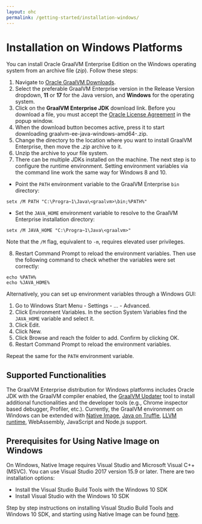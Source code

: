 ```yaml
---
layout: ohc
permalink: /getting-started/installation-windows/
---
```


# Installation on Windows Platforms

You can install Oracle GraalVM Enterprise Edition on the Windows operating system from an archive file (_zip_).
Follow these steps:

1. Navigate to [Oracle GraalVM Downloads](https://www.oracle.com/downloads/graalvm-downloads.html).
2. Select the preferable GraalVM Enterprise version in the Release Version dropdown, **11** or **17** for the Java version, and **Windows** for the operating system.
3. Click on the **GraalVM Enterprise JDK** download link. Before you download a file, you must accept the [Oracle License Agreement](https://www.oracle.com/downloads/licenses/graalvm-otn-license.html) in the popup window.
4. When the download button becomes active, press it to start downloading graalvm-ee-java<version>-windows-amd64-<version>.zip.
5. Change the directory to the location where you want to install GraalVM Enterprise, then move the _.zip_ archive to it.
6. Unzip the archive to your file system.
7. There can be multiple JDKs installed on the machine. The next step is to configure the runtime environment. Setting environment variables via the command line work the same way for Windows 8 and 10.
  - Point the `PATH` environment variable to the GraalVM Enterprise `bin` directory:
  ```shell
  setx /M PATH "C:\Progra~1\Java\<graalvm>\bin;%PATH%"
  ```
  - Set the `JAVA_HOME` environment variable to resolve to the GraalVM Enterprise installation directory:
  ```shell
  setx /M JAVA_HOME "C:\Progra~1\Java\<graalvm>"
  ```
  Note that the `/M` flag, equivalent to `-m`, requires elevated user privileges.

8. Restart Command Prompt to reload the environment variables. Then use the
following command to check whether the variables were set correctly:
```shell
echo %PATH%
echo %JAVA_HOME%
```

Alternatively, you can set up environment variables through a Windows GUI:

1. Go to Windows Start Menu - Settings - ... - Advanced.
2. Click Environment Variables. In the section System Variables find the `JAVA_HOME` variable and select it.
3. Click Edit.
4. Click New.
5. Click Browse and reach the folder to add. Confirm by clicking OK.
6. Restart Command Prompt to reload the environment variables.

Repeat the same for the `PATH` environment variable.

## Supported Functionalities

The GraalVM Enterprise distribution for Windows platforms includes Oracle JDK with the GraalVM compiler enabled, the [GraalVM Updater](../../reference-manual/graalvm-updater.md) tool to install additional functionalities and the developer tools (e.g., Chrome inspector based debugger, Profiler, etc.).
Currently, the GraalVM environment on Windows can be extended with [Native Image](../../reference-manual/native-image/README.md), [Java on Truffle](../../reference-manual/java-on-truffle/README.md), [LLVM runtime](../../reference-manual/llvm/README.md), WebAssembly, JavaScript and Node.js support.

## Prerequisites for Using Native Image on Windows
On Windows, Native Image requires Visual Studio and Microsoft Visual C++(MSVC).
You can use Visual Studio 2017 version 15.9 or later.
There are two installation options:
- Install the Visual Studio Build Tools with the Windows 10 SDK
- Install Visual Studio with the Windows 10 SDK

Step by step instructions on installing Visual Studio Build Tools and Windows 10 SDK, and starting using Native Image can be found [here](https://medium.com/graalvm/using-graalvm-and-native-image-on-windows-10-9954dc071311).
